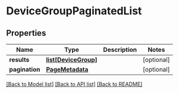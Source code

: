 # DeviceGroupPaginatedList

## Properties
Name | Type | Description | Notes
------------ | ------------- | ------------- | -------------
**results** | [**list[DeviceGroup]**](DeviceGroup.md) |  | [optional] 
**pagination** | [**PageMetadata**](PageMetadata.md) |  | [optional] 

[[Back to Model list]](../README.md#documentation-for-models) [[Back to API list]](../README.md#documentation-for-api-endpoints) [[Back to README]](../README.md)

